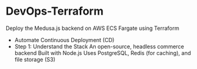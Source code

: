 # DevOps-Terraform
Deploy the Medusa.js backend on AWS ECS Fargate using Terraform
+ Automate Continuous Deployment (CD)
+  Step 1: Understand the Stack
 An open-source, headless commerce backend
Built with Node.js
Uses PostgreSQL, Redis (for caching), and file storage (S3)
